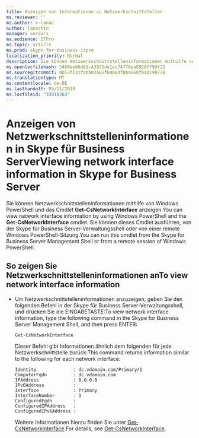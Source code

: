 ```yaml
---
title: Anzeigen von Informationen zu Netzwerkschnittstellen
ms.reviewer: ''
ms.author: v-lanac
author: lanachin
manager: serdars
ms.audience: ITPro
ms.topic: article
ms.prod: skype-for-business-itpro
localization_priority: Normal
description: Sie können Netzwerkschnittstelleninformationen mithilfe von Windows PowerShell und das Cmdlet Get-CsNetworkInterface anzeigen. Sie können dieses Cmdlet ausführen, von der Skype für Business Server-Verwaltungsshell oder von einer remote Windows PowerShell-Sitzung.
ms.openlocfilehash: 5460ee66d61c43925de1ec74778ea8920f79df25
ms.sourcegitcommit: bb53f131fabb03a66f0d000f8ba668fbad190778
ms.translationtype: MT
ms.contentlocale: de-DE
ms.lasthandoff: 05/11/2019
ms.locfileid: "33910263"
---
```

# <a name="viewing-network-interface-information-in-skype-for-business-server"></a><span data-ttu-id="83341-104">Anzeigen von Netzwerkschnittstelleninformationen in Skype für Business Server</span><span class="sxs-lookup"><span data-stu-id="83341-104">Viewing network interface information in Skype for Business Server</span></span>

<span data-ttu-id="83341-105">Sie können Netzwerkschnittstelleninformationen mithilfe von Windows PowerShell und das Cmdlet **Get-CsNetworkInterface** anzeigen.</span><span class="sxs-lookup"><span data-stu-id="83341-105">You can view network interface information by using Windows PowerShell and the **Get-CsNetworkInterface** cmdlet.</span></span> <span data-ttu-id="83341-106">Sie können dieses Cmdlet ausführen, von der Skype für Business Server-Verwaltungsshell oder von einer remote Windows PowerShell-Sitzung.</span><span class="sxs-lookup"><span data-stu-id="83341-106">You can run this cmdlet from the Skype for Business Server Management Shell or from a remote session of Windows PowerShell.</span></span> 

## <a name="to-view-network-interface-information"></a><span data-ttu-id="83341-107">So zeigen Sie Netzwerkschnittstelleninformationen an</span><span class="sxs-lookup"><span data-stu-id="83341-107">To view network interface information</span></span>

  - <span data-ttu-id="83341-108">Um Netzwerkschnittstelleninformationen anzuzeigen, geben Sie den folgenden Befehl in der Skype für Business Server-Verwaltungsshell, und drücken Sie die EINGABETASTE:</span><span class="sxs-lookup"><span data-stu-id="83341-108">To view network interface information, type the following command in the Skype for Business Server Management Shell, and then press ENTER:</span></span>
    
        Get-CsNetworkInterface
    
    <span data-ttu-id="83341-109">Dieser Befehl gibt Informationen ähnlich dem folgenden für jede Netzwerkschnittstelle zurück:</span><span class="sxs-lookup"><span data-stu-id="83341-109">This command returns information similar to the following for each network interface:</span></span>
    
        Identity              : dc.vdomain.com/Primary/1
        ComputerFqdn          : dc.vdomain.com
        IPAddress             : 0.0.0.0
        IPv6Address           :
        Interface             : Primary
        InterfaceNumber       : 1
        ConfiguredFqdn        :
        ConfiguredIPAddress   :
        ConfiguredIPv6Address :
    
    <span data-ttu-id="83341-110">Weitere Informationen hierzu finden Sie unter [Get-CsNetworkInterface](https://docs.microsoft.com/powershell/module/skype/Get-CsNetworkInterface).</span><span class="sxs-lookup"><span data-stu-id="83341-110">For details, see [Get-CsNetworkInterface](https://docs.microsoft.com/powershell/module/skype/Get-CsNetworkInterface).</span></span>


